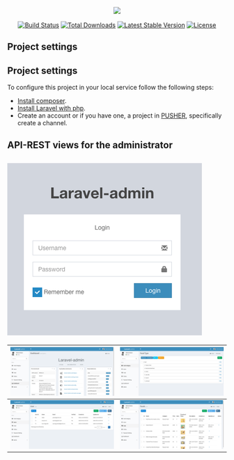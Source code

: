<p align="center"><a href="https://laravel.com" target="_blank"><img src="https://raw.githubusercontent.com/laravel/art/master/logo-lockup/5%20SVG/2%20CMYK/1%20Full%20Color/laravel-logolockup-cmyk-red.svg" width="400"></a></p>

<p align="center">
<a href="https://travis-ci.org/laravel/framework"><img src="https://travis-ci.org/laravel/framework.svg" alt="Build Status"></a>
<a href="https://packagist.org/packages/laravel/framework"><img src="https://img.shields.io/packagist/dt/laravel/framework" alt="Total Downloads"></a>
<a href="https://packagist.org/packages/laravel/framework"><img src="https://img.shields.io/packagist/v/laravel/framework" alt="Latest Stable Version"></a>
<a href="https://packagist.org/packages/laravel/framework"><img src="https://img.shields.io/packagist/l/laravel/framework" alt="License"></a>
</p>

## Project settings

## Project settings
To configure this project in your local service follow the following steps:

- [Install composer](https://getcomposer.org/).
- [Install Laravel with php](https://laravel.com/).
- Create an account or if you have one, a project in [PUSHER](https://dashboard.pusher.com/), specifically create a channel.

## API-REST views for the administrator


![Login](doc/pn1.png) 
-----------------------------------

![Index](doc/pn2.png) | ![Index](doc/pn3.png)
-----------------------------------|-----------------------------------
![Index](doc/pn4.png) | ![Index](doc/pn5.png)
